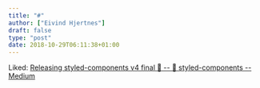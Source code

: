 ```yaml
---
title: "#"
author: ["Eivind Hjertnes"]
draft: false
type: "post"
date: 2018-10-29T06:11:38+01:00
---
```


Liked:
[Releasing
styled-components v4 final 🎊 -- 💅 styled-components -- Medium](https://medium.com/styled-components/styled-components-v4-new-final-finalest-for-real-final-final-psd-fa4d83398a77)
